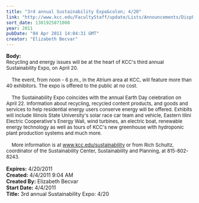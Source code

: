 ```yaml
---
title: "3rd annual Sustainability Expo&colon; 4/20"
link: "http://www.kcc.edu/FacultyStaff/update/Lists/Announcements/DispForm.aspx?ID=205"
sort_date: 1301925871000
year: 2011
pubDate: "04 Apr 2011 14:04:31 GMT"
creator: "Elizabeth Becvar"
---
```


<div><b>Body:</b> <div class=ExternalClass591B2D7B054F473C8FD84838577C928C><div><font size=2>Recycling and energy issues will be at the heart of KCC's third annual Sustainability Expo, on April 20.</font></div><font size=2>
<div><br>    The event, from noon - 6 p.m., in the Atrium area at KCC, will feature more than 40 exhibitors. The expo is offered to the public at no cost. </div>
<div><br>    The Sustainability Expo coincides with the annual Earth Day celebration on April 22. Information about recycling, recycled content products, and goods and services to help residential energy users conserve energy will be offered. Exhibits will include Illinois State University's solar race car team and vehicle, Eastern Illini Electric Cooperative's Energy Wall, wind turbines, an electric boat, renewable energy technology as well as tours of KCC's new greenhouse with hydroponic plant production systems and much more.</div>
<div> <br>    More information is at </font><a href="/sustainability"><font size=2>www.kcc.edu/sustainability</font></a><font size=2> or from Rich Schultz, coordinator of the Sustainability Center, Sustainability and Planning, at 815-802-8243.</font></div>
<div><font size=2> </font></div></div></div>
<div><b>Expires:</b> 4/20/2011</div>
<div><b>Created:</b> 4/4/2011 9:04 AM</div>
<div><b>Created By:</b> Elizabeth Becvar</div>
<div><b>Start Date:</b> 4/4/2011</div>
<div><b>Title:</b> 3rd annual Sustainability Expo: 4/20</div>
